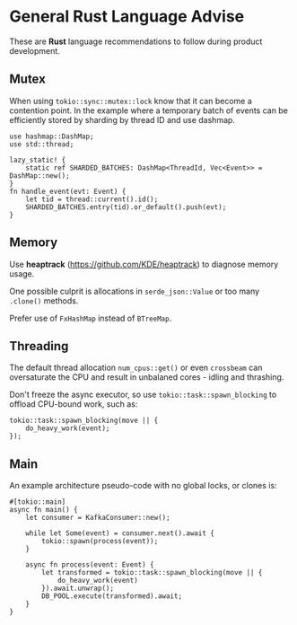 # General Rust Language Advise

These are **Rust** language recommendations to follow during product development.

## Mutex
When using `tokio::sync::mutex::lock` know that it can become a contention point.
In the example where a temporary batch of events can be efficiently stored by sharding
by thread ID and use dashmap.

```
use hashmap::DashMap;
use std::thread;

lazy_static! {
	static ref SHARDED_BATCHES: DashMap<ThreadId, Vec<Event>> = DashMap::new();
}
fn handle_event(evt: Event) {
	let tid = thread::current().id();
	SHARDED_BATCHES.entry(tid).or_default().push(evt);
}
```


## Memory
Use **heaptrack** (https://github.com/KDE/heaptrack) to diagnose memory usage.

One possible culprit is allocations in `serde_json::Value` or too many `.clone()` methods.

Prefer use of `FxHashMap` instead of `BTreeMap`.


## Threading
The default thread allocation `num_cpus::get()` or even `crossbeam` can oversaturate the CPU
and result in unbalaned cores - idling and thrashing.

Don't freeze the async executor, so use `tokio::task::spawn_blocking` to offload CPU-bound work, such as:
```
tokio::task::spawn_blocking(move || {
	do_heavy_work(event);
});
```

## Main
An example architecture pseudo-code with no global locks, or clones is:
```
#[tokio::main]
async fn main() {
	let consumer = KafkaConsumer::new();

	while let Some(event) = consumer.next().await {
		tokio::spawn(process(event));
	}

	async fn process(event: Event) {
		let transformed = tokio::task::spawn_blocking(move || {
			do_heavy_work(event)
		}).await.unwrap();
		DB_POOL.execute(transformed).await;
	}
}
```
